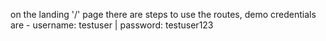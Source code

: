 on the landing '/' page there are steps to use the routes, demo credentials are - username: testuser | password: testuser123 
